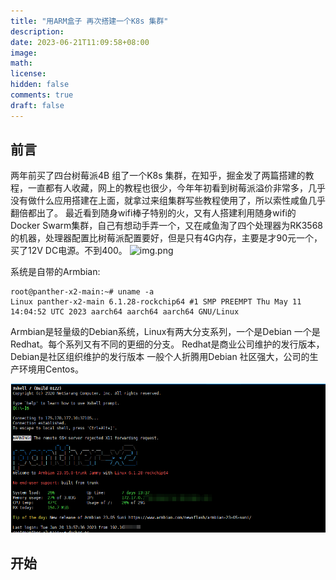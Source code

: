 ```yaml
---
title: "用ARM盒子 再次搭建一个K8s 集群"
description: 
date: 2023-06-21T11:09:58+08:00
image: 
math: 
license: 
hidden: false
comments: true
draft: false
---
```


## 前言
两年前买了四台树莓派4B 组了一个K8s 集群，在知乎，掘金发了两篇搭建的教程，一直都有人收藏，网上的教程也很少，今年年初看到树莓派溢价非常多，几乎没有做什么应用搭建在上面，就拿过来组集群写些教程使用了，所以索性咸鱼几乎翻倍都出了。
最近看到随身wifi棒子特别的火，又有人搭建利用随身wifi的Docker Swarm集群，自己有想动手弄一个，又在咸鱼淘了四个处理器为RK3568的机器，处理器配置比树莓派配置要好，但是只有4G内存，主要是才90元一个，买了12V DC电源。不到400。
![img.png](img.png)

系统是自带的Armbian:
```shell
root@panther-x2-main:~# uname -a
Linux panther-x2-main 6.1.28-rockchip64 #1 SMP PREEMPT Thu May 11 14:04:52 UTC 2023 aarch64 aarch64 aarch64 GNU/Linux
```
Armbian是轻量级的Debian系统，Linux有两大分支系列，一个是Debian 一个是Redhat。每个系列又有不同的更细的分支。
Redhat是商业公司维护的发行版本，Debian是社区组织维护的发行版本
一般个人折腾用Debian 社区强大，公司的生产环境用Centos。

![img_1.png](img_1.png)

## 开始



